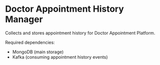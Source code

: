 # Doctor Appointment History Manager
Collects and stores appointment history for Doctor Appointment Platform. 

Required dependencies:
- MongoDB (main storage) 
- Kafka (consuming appointment history events)